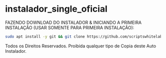 # instalador_single_oficial
 
 FAZENDO DOWNLOAD DO INSTALADOR & INICIANDO A PRIMEIRA INSTALAÇÃO (USAR SOMENTE PARA PRIMEIRA INSTALAÇÃO):

```bash
sudo apt install -y git && git clone https://github.com/scriptswhitelabel/instalador_single_oficial && sudo chmod -R 777 instalador_single_oficial && cd instalador_single_oficial && sudo ./instalador_single.sh
```

Todos os Direitos Reservados. Proibida qualquer tipo de Copia deste Auto Instalador.